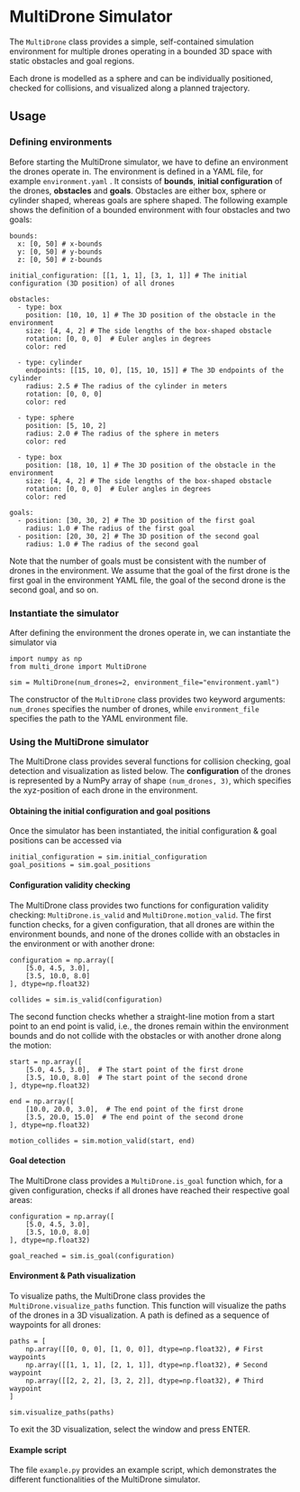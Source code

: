 
# MultiDrone Simulator

The `MultiDrone` class provides a simple, self-contained simulation environment for multiple drones operating in a bounded 3D space with static obstacles and goal regions.

Each drone is modelled as a sphere and can be individually positioned, checked for collisions, and visualized along a planned trajectory.

## Usage
### Defining environments
Before starting the MultiDrone simulator, we have to define an environment the drones operate in. The environment is defined in a YAML file, for example ```environment.yaml``` . It consists of **bounds**, **initial configuration** of the drones, **obstacles** and **goals**. Obstacles are either box, sphere or cylinder shaped, whereas goals are sphere shaped. The following example shows the definition of a bounded environment with four obstacles and two goals:

```
bounds:
  x: [0, 50] # x-bounds
  y: [0, 50] # y-bounds
  z: [0, 50] # z-bounds
  
initial_configuration: [[1, 1, 1], [3, 1, 1]] # The initial configuration (3D position) of all drones

obstacles:
  - type: box
    position: [10, 10, 1] # The 3D position of the obstacle in the environment
    size: [4, 4, 2] # The side lengths of the box-shaped obstacle
    rotation: [0, 0, 0]  # Euler angles in degrees
    color: red
    
  - type: cylinder
    endpoints: [[15, 10, 0], [15, 10, 15]] # The 3D endpoints of the cylinder
    radius: 2.5 # The radius of the cylinder in meters
    rotation: [0, 0, 0]
    color: red

  - type: sphere
    position: [5, 10, 2]
    radius: 2.0 # The radius of the sphere in meters
    color: red

  - type: box
    position: [18, 10, 1] # The 3D position of the obstacle in the environment
    size: [4, 4, 2] # The side lengths of the box-shaped obstacle
    rotation: [0, 0, 0]  # Euler angles in degrees
    color: red
    
goals:
  - position: [30, 30, 2] # The 3D position of the first goal
    radius: 1.0 # The radius of the first goal
  - position: [20, 30, 2] # The 3D position of the second goal
    radius: 1.0 # The radius of the second goal
```
Note that the number of goals must be consistent with the number of drones in the environment. We assume that the goal of the first drone is the first goal in the environment YAML file, the goal of the second drone is the second goal, and so on.

### Instantiate the simulator
After defining the environment the drones operate in, we can instantiate the simulator via

```
import numpy as np
from multi_drone import MultiDrone

sim = MultiDrone(num_drones=2, environment_file="environment.yaml")
```
The constructor of the ```MultiDrone``` class provides two keyword arguments: ```num_drones``` specifies the number of drones, while ```environment_file``` specifies the path to the YAML environment file. 

### Using the MultiDrone simulator
The MultiDrone class provides several functions for collision checking, goal detection and visualization as listed below. The **configuration** of the drones is represented by a NumPy array of shape ```(num_drones, 3)```, which specifies the xyz-position of each drone in the environment.

#### Obtaining the initial configuration and goal positions
Once the simulator has been instantiated, the initial configuration & goal positions can be accessed via

```
initial_configuration = sim.initial_configuration
goal_positions = sim.goal_positions
```

#### Configuration validity checking
The MultiDrone class provides two functions for configuration validity checking: ```MultiDrone.is_valid``` and ```MultiDrone.motion_valid```. The first function checks, for a given configuration, that all drones are within the environment bounds, and none of the drones collide with an obstacles in the environment or with another drone:

```
configuration = np.array([
	[5.0, 4.5, 3.0],
	[3.5, 10.0, 8.0]
], dtype=np.float32)

collides = sim.is_valid(configuration)
```
The second function checks whether a straight-line motion from a start point to an end point is valid, i.e., the drones remain within the environment bounds and do not collide with the obstacles or with another drone along the motion:

```
start = np.array([
	[5.0, 4.5, 3.0],  # The start point of the first drone
	[3.5, 10.0, 8.0]  # The start point of the second drone 
], dtype=np.float32)
 
end = np.array([
	[10.0, 20.0, 3.0],  # The end point of the first drone
	[3.5, 20.0, 15.0]  # The end point of the second drone 
], dtype=np.float32)

motion_collides = sim.motion_valid(start, end) 
```
#### Goal detection
The MultiDrone class provides a ```MultiDrone.is_goal``` function which, for a given configuration, checks if all drones have reached their respective goal areas:

```
configuration = np.array([
	[5.0, 4.5, 3.0],
	[3.5, 10.0, 8.0]
], dtype=np.float32)

goal_reached = sim.is_goal(configuration)
```

#### Environment & Path visualization
To visualize paths, the MultiDrone class provides the ```MultiDrone.visualize_paths``` function. This function will visualize the paths of the drones in a 3D visualization. A path is defined as a sequence of waypoints for all drones:
```
paths = [
    np.array([[0, 0, 0], [1, 0, 0]], dtype=np.float32), # First waypoints
    np.array([[1, 1, 1], [2, 1, 1]], dtype=np.float32), # Second waypoint
    np.array([[2, 2, 2], [3, 2, 2]], dtype=np.float32), # Third waypoint
]

sim.visualize_paths(paths)
```

To exit the 3D visualization, select the window and press ENTER.

#### Example script
The file ```example.py``` provides an example script, which demonstrates the different functionalities of the MultiDrone simulator.
